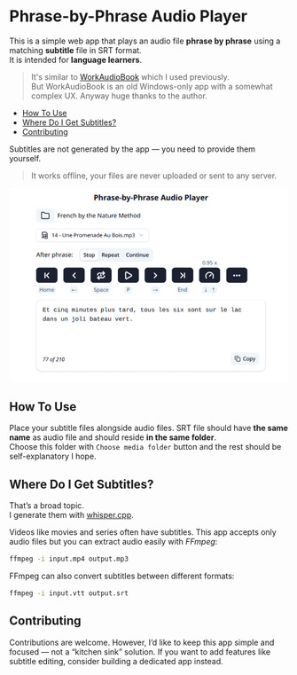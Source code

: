 # Phrase-by-Phrase Audio Player

This is a simple web app that plays an audio file **phrase by phrase** using a matching **subtitle** file in SRT format.  
It is intended for **language learners**.

> It's similar to [WorkAudioBook](http://workaudiobook.com/) which I used previously.  
> But WorkAudioBook is an old Windows-only app with a somewhat complex UX. Anyway huge thanks to the author.

<!-- toc -->

- [How To Use](#how-to-use)
- [Where Do I Get Subtitles?](#where-do-i-get-subtitles)
- [Contributing](#contributing)

<!-- tocstop -->

Subtitles are not generated by the app — you need to provide them yourself.

> It works offline, your files are never uploaded or sent to any server.

![app screenshot](docs/screenshot.png)

## How To Use

Place your subtitle files alongside audio files. SRT file should have **the same name** as audio file and should reside **in the same folder**.  
Choose this folder with `Choose media folder` button and the rest should be self-explanatory I hope.

## Where Do I Get Subtitles?

That’s a broad topic.  
I generate them with [whisper.cpp](https://github.com/ggml-org/whisper.cpp).

Videos like movies and series often have subtitles. This app accepts only audio files but you can extract audio easily with _FFmpeg_:

```sh
ffmpeg -i input.mp4 output.mp3
```

FFmpeg can also convert subtitles between different formats:

```sh
ffmpeg -i input.vtt output.srt
```

## Contributing

Contributions are welcome. However, I’d like to keep this app simple and focused — not a “kitchen sink” solution. If you want to add features like subtitle editing, consider building a dedicated app instead.
